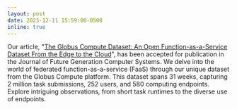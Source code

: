 ```yaml
---
layout: post
date: 2023-12-11 15:59:00-0500
inline: true
---
```


Our article, "[The Globus Compute Dataset: An Open Function-as-a-Service Dataset From the Edge to the Cloud](https://doi.org/10.1016/j.future.2023.12.007)", has been accepted for publication in the Journal of Future Generation Computer Systems. We delve into the world of federated function-as-a-service (FaaS) through our unique dataset from the Globus Compute platform. This dataset spans 31 weeks, capturing 2 million task submissions, 252 users, and 580 computing endpoints. Explore intriguing observations, from short task runtimes to the diverse use of endpoints. 